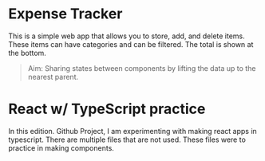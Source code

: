 # Expense Tracker

This is a simple web app that allows you to store, add, and delete items. These items can have categories and can be filtered. The total is shown at the bottom. 

> Aim: Sharing states between components by lifting the data up to the nearest parent.


# React w/ TypeScript practice

In this edition. Github Project, I am experimenting with making react apps in typescript. There are multiple files that are not used. These files were to practice in making components.
